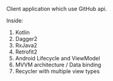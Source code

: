 Client application which use GitHub api.

Inside: 
1. Kotlin
2. Dagger2
3. RxJava2
4. Retrofit2
5. Android Lifecycle and ViewModel
6. MVVM architecture / Data binding
7. Recycler with multiple view types
